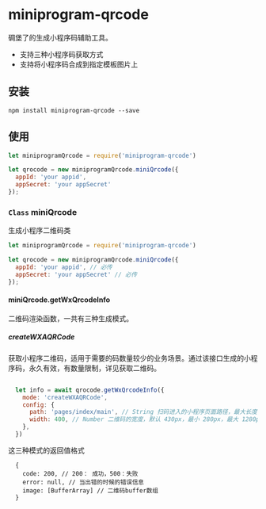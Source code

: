 # miniprogram-qrcode
碉堡了的生成小程序码辅助工具。

* 支持三种小程序码获取方式
* 支持将小程序码合成到指定模板图片上

## 安装

```
npm install miniprogram-qrcode --save
```

## 使用

```js
let miniprogramQrcode = require('miniprogram-qrcode')

let qrocode = new miniprogramQrcode.miniQrcode({
  appId: 'your appid',
  appSecret: 'your appSecret'
});

```

### `Class` miniQrcode
生成小程序二维码类

```js
let miniprogramQrcode = require('miniprogram-qrcode')

let qrocode = new miniprogramQrcode.miniQrcode({
  appId: 'your appid', // 必传
  appSecret: 'your appSecret' // 必传
});

```

#### miniQrcode.getWxQrcodeInfo
二维码渲染函数，一共有三种生成模式。

##### createWXAQRCode
获取小程序二维码，适用于需要的码数量较少的业务场景。通过该接口生成的小程序码，永久有效，有数量限制，详见获取二维码。

```js

  let info = await qrocode.getWxQrcodeInfo({
    mode: 'createWXAQRCode',
    config: {
      path: 'pages/index/main', // String 扫码进入的小程序页面路径，最大长度 128 字节，不能为空
      width: 400, // Number 二维码的宽度，默认 430px，最小 280px，最大 1280px
    },
  })

```

这三种模式的返回值格式
```
  {
    code: 200, // 200： 成功，500：失败
    error: null, // 当出错的时候的错误信息
    image: [BufferArray] // 二维码buffer数组
  }
```





